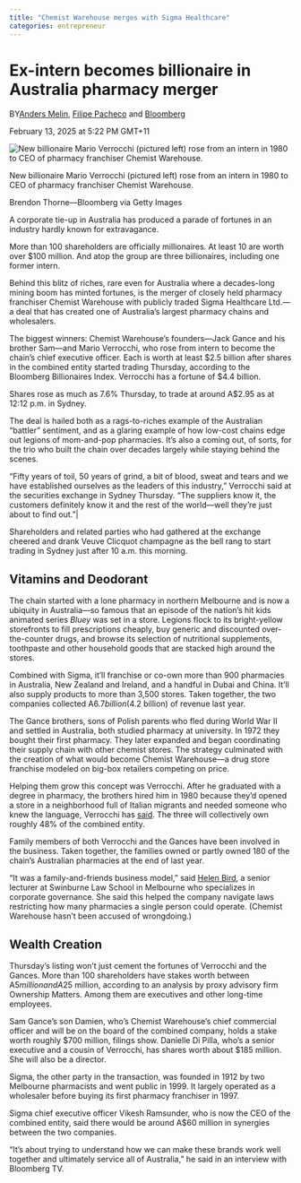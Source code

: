 ```yaml
---
title: "Chemist Warehouse merges with Sigma Healthcare"
categories: entrepreneur
---
```



# Ex-intern becomes billionaire in Australia pharmacy merger

BY[Anders Melin](https://fortune.com/author/anders-melin/), [Filipe Pacheco](https://fortune.com/author/filipe-pacheco/) and [Bloomberg](https://fortune.com/author/bloomberg/)

February 13, 2025 at 5:22 PM GMT+11

![New billionaire Mario Verrocchi (pictured left) rose from an intern in 1980 to CEO of pharmacy franchiser Chemist Warehouse.](https://fortune.com/img-assets/wp-content/uploads/2025/02/GettyImages-2198597010-e1739427408776.jpg?w=1440&q=75)

New billionaire Mario Verrocchi (pictured left) rose from an intern in 1980 to CEO of pharmacy franchiser Chemist Warehouse.

Brendon Thorne—Bloomberg via Getty Images

A corporate tie-up in Australia has produced a parade of fortunes in an industry hardly known for extravagance.

More than 100 shareholders are officially millionaires. At least 10 are worth over $100 million. And atop the group are three billionaires, including one former intern.

Behind this blitz of riches, rare even for Australia where a decades-long mining boom has minted fortunes, is the merger of closely held pharmacy franchiser Chemist Warehouse with publicly traded Sigma Healthcare Ltd.—a deal that has created one of Australia’s largest pharmacy chains and wholesalers.

The biggest winners: Chemist Warehouse’s founders—Jack Gance and his brother Sam—and Mario Verrocchi, who rose from intern to become the chain’s chief executive officer. Each is worth at least $2.5 billion after shares in the combined entity started trading Thursday, according to the Bloomberg Billionaires Index. Verrocchi has a fortune of $4.4 billion.

Shares rose as much as 7.6% Thursday, to trade at around A$2.95 as at 12:12 p.m. in Sydney.

The deal is hailed both as a rags-to-riches example of the Australian “battler” sentiment, and as a glaring example of how low-cost chains edge out legions of mom-and-pop pharmacies. It’s also a coming out, of sorts, for the trio who built the chain over decades largely while staying behind the scenes.

“Fifty years of toil, 50 years of grind, a bit of blood, sweat and tears and we have established ourselves as the leaders of this industry,” Verrocchi said at the securities exchange in Sydney Thursday. “The suppliers know it, the customers definitely know it and the rest of the world—well they’re just about to find out.”|

Shareholders and related parties who had gathered at the exchange cheered and drank Veuve Clicquot champagne as the bell rang to start trading in Sydney just after 10 a.m. this morning.

## Vitamins and Deodorant

The chain started with a lone pharmacy in northern Melbourne and is now a ubiquity in Australia—so famous that an episode of the nation’s hit kids animated series _Bluey_ was set in a store. Legions flock to its bright-yellow storefronts to fill prescriptions cheaply, buy generic and discounted over-the-counter drugs, and browse its selection of nutritional supplements, toothpaste and other household goods that are stacked high around the stores. 

Combined with Sigma, it’ll franchise or co-own more than 900 pharmacies in Australia, New Zealand and Ireland, and a handful in Dubai and China. It’ll also supply products to more than 3,500 stores. Taken together, the two companies collected A$6.7 billion ($4.2 billion) of revenue last year.

The Gance brothers, sons of Polish parents who fled during World War II and settled in Australia, both studied pharmacy at university. In 1972 they bought their first pharmacy. They later expanded and began coordinating their supply chain with other chemist stores. The strategy culminated with the creation of what would become Chemist Warehouse—a drug store franchise modeled on big-box retailers competing on price. 

Helping them grow this concept was Verrocchi. After he graduated with a degree in pharmacy, the brothers hired him in 1980 because they’d opened a store in a neighborhood full of Italian migrants and needed someone who knew the language, Verrocchi has [said](https://www.theaustralian.com.au/business/retail/chemist-warehouse-founders-jack-gance-and-mario-verrocchi-in-5bn-deal-with-sigma-healthcare/news-story/a21962376c1dccbbc8700caf6b0d3798). The three will collectively own roughly 48% of the combined entity.

Family members of both Verrocchi and the Gances have been involved in the business. Taken together, the families owned or partly owned 180 of the chain’s Australian pharmacies at the end of last year.



“It was a family-and-friends business model,” said [Helen Bird](https://www.linkedin.com/in/helenbird/?originalSubdomain=au), a senior lecturer at Swinburne Law School in Melbourne who specializes in corporate governance. She said this helped the company navigate laws restricting how many pharmacies a single person could operate. (Chemist Warehouse hasn’t been accused of wrongdoing.) 

## Wealth Creation

Thursday’s listing won’t just cement the fortunes of Verrocchi and the Gances. More than 100 shareholders have stakes worth between A$5 million and A$25 million, according to an analysis by proxy advisory firm Ownership Matters. Among them are executives and other long-time employees.

Sam Gance’s son Damien, who’s Chemist Warehouse’s chief commercial officer and will be on the board of the combined company, holds a stake worth roughly $700 million, filings show. Danielle Di Pilla, who’s a senior executive and a cousin of Verrocchi, has shares worth about $185 million. She will also be a director.

Sigma, the other party in the transaction, was founded in 1912 by two Melbourne pharmacists and went public in 1999. It largely operated as a wholesaler before buying its first pharmacy franchiser in 1997.

Sigma chief executive officer Vikesh Ramsunder, who is now the CEO of the combined entity, said there would be around A$60 million in synergies between the two companies.

“It’s about trying to understand how we can make these brands work well together and ultimately service all of Australia,” he said in an interview with Bloomberg TV.